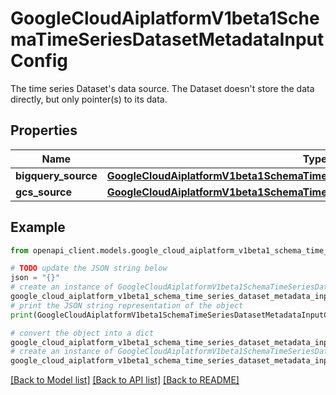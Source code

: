 # GoogleCloudAiplatformV1beta1SchemaTimeSeriesDatasetMetadataInputConfig

The time series Dataset's data source. The Dataset doesn't store the data directly, but only pointer(s) to its data.

## Properties

Name | Type | Description | Notes
------------ | ------------- | ------------- | -------------
**bigquery_source** | [**GoogleCloudAiplatformV1beta1SchemaTimeSeriesDatasetMetadataBigQuerySource**](GoogleCloudAiplatformV1beta1SchemaTimeSeriesDatasetMetadataBigQuerySource.md) |  | [optional] 
**gcs_source** | [**GoogleCloudAiplatformV1beta1SchemaTimeSeriesDatasetMetadataGcsSource**](GoogleCloudAiplatformV1beta1SchemaTimeSeriesDatasetMetadataGcsSource.md) |  | [optional] 

## Example

```python
from openapi_client.models.google_cloud_aiplatform_v1beta1_schema_time_series_dataset_metadata_input_config import GoogleCloudAiplatformV1beta1SchemaTimeSeriesDatasetMetadataInputConfig

# TODO update the JSON string below
json = "{}"
# create an instance of GoogleCloudAiplatformV1beta1SchemaTimeSeriesDatasetMetadataInputConfig from a JSON string
google_cloud_aiplatform_v1beta1_schema_time_series_dataset_metadata_input_config_instance = GoogleCloudAiplatformV1beta1SchemaTimeSeriesDatasetMetadataInputConfig.from_json(json)
# print the JSON string representation of the object
print(GoogleCloudAiplatformV1beta1SchemaTimeSeriesDatasetMetadataInputConfig.to_json())

# convert the object into a dict
google_cloud_aiplatform_v1beta1_schema_time_series_dataset_metadata_input_config_dict = google_cloud_aiplatform_v1beta1_schema_time_series_dataset_metadata_input_config_instance.to_dict()
# create an instance of GoogleCloudAiplatformV1beta1SchemaTimeSeriesDatasetMetadataInputConfig from a dict
google_cloud_aiplatform_v1beta1_schema_time_series_dataset_metadata_input_config_from_dict = GoogleCloudAiplatformV1beta1SchemaTimeSeriesDatasetMetadataInputConfig.from_dict(google_cloud_aiplatform_v1beta1_schema_time_series_dataset_metadata_input_config_dict)
```
[[Back to Model list]](../README.md#documentation-for-models) [[Back to API list]](../README.md#documentation-for-api-endpoints) [[Back to README]](../README.md)



